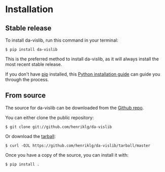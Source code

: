 # Installation

## Stable release

To install da-vislib, run this command in your
terminal:

``` console
$ pip install da-vislib
```

This is the preferred method to install da-vislib, as it will always install the most recent stable release.

If you don't have [pip][] installed, this [Python installation guide][]
can guide you through the process.

## From source

The source for da-vislib can be downloaded from
the [Github repo][].

You can either clone the public repository:

``` console
$ git clone git://github.com/henriklg/da-vislib
```

Or download the [tarball][]:

``` console
$ curl -OJL https://github.com/henriklg/da-vislib/tarball/master
```

Once you have a copy of the source, you can install it with:

``` console
$ pip install .
```

  [pip]: https://pip.pypa.io
  [Python installation guide]: http://docs.python-guide.org/en/latest/starting/installation/
  [Github repo]: https://github.com/%7B%7B%20cookiecutter.github_username%20%7D%7D/%7B%7B%20cookiecutter.project_slug%20%7D%7D
  [tarball]: https://github.com/%7B%7B%20cookiecutter.github_username%20%7D%7D/%7B%7B%20cookiecutter.project_slug%20%7D%7D/tarball/master
